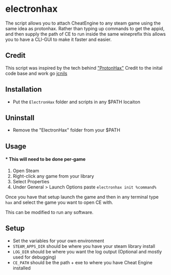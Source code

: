 # electronhax
The script allows you to attach CheatEngine to any steam game using the same idea as protonhax.
Rather than typing up commands to get the appid, and then supply the path of CE to run inside the same wineprefix
this allows you to have a CLI-GUI to make it faster and easier.

## Credit
This script was inspired by the tech behind ["ProtonHax"](https://github.com/jcnils/protonhax)
Credit to the inital code base and work go [jcnils](https://github.com/jcnils)

## Installation
- Put the `ElectronHax` folder and scripts in any $PATH locaiton

## Uninstall
- Remove the "ElectronHax" folder from your $PATH

## Usage
#### * This will need to be done per-game
1. Open Steam 
2. Right-click any game from your library
3. Select Properties
4. Under General > Launch Options paste `electronhax init %command%`

Once you have that setup launch the game and then in any terminal type `hax` and select the game you want to open CE with.

This can be modified to run any software.

## Setup
- Set the variables for your own environment
 - `STEAM_APPS_DIR` should be where you have your steam library install
 - `LOG_DIR` should be where you want the log output (Optional and mostly used for debugging)
 - `CE_PATH` should be the path + exe to where you have Cheat Engine installed
